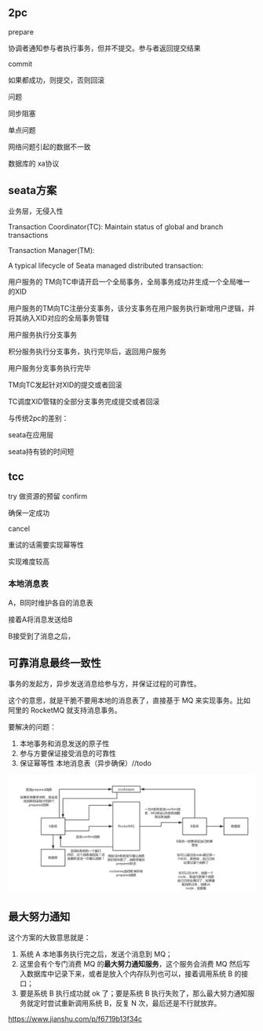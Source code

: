 ## 2pc

prepare 

协调者通知参与者执行事务，但并不提交。参与者返回提交结果

commit 

如果都成功，则提交，否则回滚

问题

同步阻塞

单点问题

网络问题引起的数据不一致

数据库的
xa协议


## seata方案

业务层，无侵入性  


Transaction Coordinator(TC): 
Maintain status of global and branch transactions

Transaction Manager(TM): 

A typical lifecycle of Seata managed distributed transaction:



用户服务的	TM向TC申请开启一个全局事务，全局事务成功并生成一个全局唯一的XID

用户服务的TM向TC注册分支事务，该分支事务在用户服务执行新增用户逻辑，并将其纳入XID对应的全局事务管辖

用户服务执行分支事务

积分服务执行分支事务，执行完毕后，返回用户服务

用户服务分支事务执行完毕

TM向TC发起针对XID的提交或者回滚

TC调度XID管辖的全部分支事务完成提交或者回滚



与传统2pc的差别：

seata在应用层

seata持有锁的时间短




## tcc

try 
做资源的预留
confirm 

确保一定成功

cancel



重试的话需要实现幂等性

实现难度较高





### 本地消息表

A，B同时维护各自的消息表

接着A将消息发送给B

B接受到了消息之后，




## 可靠消息最终一致性

事务的发起方，异步发送消息给参与方，并保证过程的可靠性。

这个的意思，就是干脆不要用本地的消息表了，直接基于 MQ 来实现事务。比如阿里的 RocketMQ 就支持消息事务。




要解决的问题：
1. 本地事务和消息发送的原子性
2. 参与方要保证接受消息的可靠性
3. 保证幂等性
本地消息表（异步确保）//todo

![](./img/webp)


## 最大努力通知

这个方案的大致意思就是：

1. 系统 A 本地事务执行完之后，发送个消息到 MQ；
2. 这里会有个专门消费 MQ 的**最大努力通知服务**，这个服务会消费 MQ 然后写入数据库中记录下来，或者是放入个内存队列也可以，接着调用系统 B 的接口；
3. 要是系统 B 执行成功就 ok 了；要是系统 B 执行失败了，那么最大努力通知服务就定时尝试重新调用系统 B，反复 N 次，最后还是不行就放弃。







https://www.jianshu.com/p/f6719b13f34c

